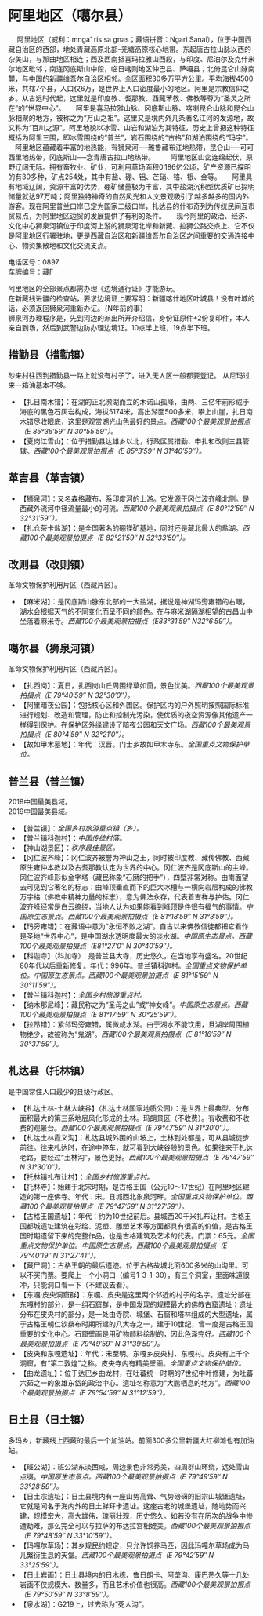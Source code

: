 # 阿里地区（噶尔县）  
　 阿里地区（威利：mnga' ris sa gnas；藏语拼音：Ngari Sanai），位于中国西藏自治区的西部，地处青藏高原北部-羌塘高原核心地带。东起唐古拉山脉以西的杂美山，与那曲地区相连；西及西南抵喜玛拉雅山西段，与印度、尼泊尔及克什米尔地区毗邻；南连冈底斯山中段，临日喀则地区仲巴县、萨嘎县；北倚昆仑山脉南麓，与中国的新疆维吾尔自治区相邻。全区面积30多万平方公里。平均海拔4500米，共辖7个县，人口仅6万，是世界上人口密度最小的地区。阿里是宗教信仰之乡。从古远时代起，这里就是印度教、耆那教、西藏苯教、佛教等尊为“圣灵之所在”的“世界中心”。
　 阿里是喜马拉雅山脉、冈底斯山脉、喀喇昆仑山脉和昆仑山脉相聚的地方，被称之为“万山之祖”。这里又是境内外几条著名江河的发源地，故又称为“百川之源”。阿里地貌以冰雪、山岩和湖泊为其特征，历史上曾把这种特征概括为阿里三围，即冰雪围绕的“普兰”，岩石围绕的“古格”和湖泊围绕的“玛宇”。
　阿里地区蕴藏着丰富的地热能，有狮泉河──雅鲁藏布江地热带，昆仑山──可可西里地热带，冈底斯山──念青唐古拉山地热带。
　　阿里地区山峦连绵起伏，原野辽阔无际。拥有畜牧业、矿业，可利用草场面积0.186亿公顷，矿产资源已探明的有30多种，矿点254处，其中有盐、硼、铝、芒硝、铬、银、金等。
　 阿里具有地域辽阔，资源丰富的优势，硼矿储量极为丰富，其中盐湖沉积型优质矿已探明储量就达97万吨；阿里独特神奇的自然风光和人文景观吸引了越多越多的国内外游客。现在阿里普兰口岸已定为国家二级口岸，扎达县的什布奇列为传统民间互市贸易点，为阿里地区边贸的发展提供了有利的条件。
　 现今阿里的政治、经济、文化中心狮泉河镇位于印度河上游的狮泉河北岸和新藏、拉狮公路交点上、它不仅是阿里地区行署驻地，更是西藏自治区和新疆维吾尔自治区之间重要的交通连接中心、物资集散地和文化交流支点。

电话区号：0897  
车牌编号：藏F  

阿里地区的全部景点都需办理《边境通行证》才能游玩。  
在新藏线进疆的检查站，要求边境证上要写明：新疆喀什地区叶城县！没有叶城的话，必须返回狮泉河重新办证。（N年前的事）  
狮泉河办理程序是，先到河边的派出所开介绍信，身份证原件+2份复印件，本人亲自到场，然后到武警边防办理边境证。10点半上班，19点半下班。

## 措勤县（措勤镇）  
砂来村往西到措勤县一路上就没有村子了，进入无人区一般都要登记。  从尼玛过来一箱油基本不够。
* 【扎日南木错】：在湖的正北濒湖而立的木诺山孤峰，由两、三亿年前形成于海底的黑色石灰岩构成，海拔5174米，高出湖面500多米，攀上山崖，扎日南木错尽收眼底，这里是观赏湖光山色最好的景点。*西藏100个最美观景拍摄点（E 85°36′59″ N 30°55′59″）。*  
* 【夏岗江雪山】：位于措勤县达雄乡以北，行政区属措勤、申扎和改则三县管辖。*西藏100个最美观景拍摄点（E 85°3′59″ N 31°40′59″）。*  

## 革吉县（革吉镇）  
* 【狮泉河】：又名森格藏布，系印度河的上游。它发源于冈仁波齐峰北侧。是西藏外流河中径流量最小的河流。*西藏100个最美观景拍摄点（E 80°12′59″ N 32°31′59″）。*  
* 【扎仓茶卡盐湖】：是全国著名的硼镁矿基地，同时还是藏北最大的盐湖。*西藏100个最美观景拍摄点（E 82°21′59″ N 32°33′59″）。*   

## 改则县（改则镇）  
革命文物保护利用片区（西藏片区）。  
* 【麻米湖】：是冈底斯山脉东北部的一大盐湖，据说是神湖玛旁雍错的右眼，湖水会根据天气的不同变化而呈不同的颜色。在与麻米湖隔湖相望的古昌山中坐落着麻米寺。*西藏100个最美观景拍摄点（E83°31′59″ N32°6′59″）。*  

## 噶尔县（狮泉河镇）  
革命文物保护利用片区（西藏片区）。  
* 【扎西岗】：夏日，扎西岗山丘周围绿草如茵，景色优美。*西藏100个最美观景拍摄点（E 79°40′59″ N 32°30′0″）。*  
* 【阿里暗夜公园】：包括核心区和外围区。保护区内的户外照明按照国际标准进行规划、改造和管理，防止和控制光污染，使优质的夜空资源像其他遗产一样得到保护。在保护区外缘建设了暗夜公园和天文广场。*西藏100个最美观景拍摄点（E 80°4′59″ N 32°21′0″）。*   
* 【故如甲木墓地】：年代：汉晋。门士乡故如甲木寺东。*全国重点文物保护单位。*   

## 普兰县（普兰镇）  
2018中国最美县域。  
2019中国最美县域。  
* 【普兰镇】：*全国乡村旅游重点镇（乡）。*  
* 【普兰镇科迦村】：*中国传统村落。*  
* 【神山湖景区】：*秩序最佳景区。*  
* 【冈仁波齐峰】：冈仁波齐被誉为神山之王，同时被印度教、藏传佛教、西藏原生雍仲本教以及古耆那教认定为世界的中心。冈仁波齐是冈底斯山的主峰。冈仁波齐峰形似金字塔（藏民称象“石磨的把手”），四壁非常对称。由南面望去可见到它著名的标志：由峰顶垂直而下的巨大冰槽与一横向岩层构成的佛教万字格（佛教中精神力量的标志），意为佛法永存，代表着吉祥与护佑。冈仁波齐峰经常是白云缭绕，当地人认为如果能看到峰顶是件很有福气的事情。*中国原生态景点。西藏100个最美观景拍摄点（E 81°18′59″ N 31°3′59″）。*  
* 【玛旁雍错】：在藏语中意为“永恒不败之湖”。自古以来佛教信徒都把它看作是圣地“世界中心”，是中国湖水透明度最大的淡水湖。*中国原生态景点。西藏100个最美观景拍摄点（E81°27′0″ N 30°40′59″）。*  
* 【科迦寺】（科加寺）：是普兰县大寺，历史悠久，在当地享有盛名。20世纪80年代以后重新修复。年代：996年。普兰镇科迦村。*全国重点文物保护单位。中国原生态景点。西藏100个最美观景拍摄点（E 81°15′59″ N 30°11′59″）。*  
* 【普兰镇科迦村】：*全国乡村旅游重点村。*  
* 【纳木那尼峰】：藏民称之为“圣母之山”或“神女峰”。*中国原生态景点。西藏100个最美观景拍摄点（E 81°17′59″ N 30°25′59″）。*  
* 【拉昂错】：紧邻玛旁雍错，属微咸水湖。由于湖水不能饮用，且湖岸周围植物绝少，故被称为“鬼湖”。*西藏100个最美观景拍摄点（E 81°16′59″ N 30°37′59″）。*  

## 札达县（托林镇）  
是中国常住人口最少的县级行政区。  
* 【札达土林-土林大峡谷】（札达土林国家地质公园）：是世界上最典型、分布面积最大的第三系地层风化形成的土林。玛朗景区（不收费）。有收费和不收费的观景台。*西藏100个最美观景拍摄点（E 79°47′59″ N 31°30′0″）。*  
* 【札达土林霞义沟】：札达县城外围的山坡上，土林到处都是，可从县城徒步前往。往来札达时，在途中停车，就可看到大峡谷般的景色。如果往来于札达老路，要经过“土林沟”，景色更好。*西藏100个最美观景拍摄点（E 79°47′59″ N 31°30′0″）。*  
* 【托林镇扎布让村】：*全国乡村旅游重点村。*  
* 【托林寺】：始建于北宋时期，是古格王国（公元10～17世纪）在阿里地区建造的第一座佛寺。年代：宋。县城西北象泉河畔。*全国重点文物保护单位。西藏100个最美观景拍摄点（E 79°47′59″ N 31°27′59″）。*  
* 【古格王国遗址】：年代：约为10世纪前后。县城西20千米扎布让村。古格王国都城遗址建筑在彩绘、泥塑、雕塑艺术等方面都具有很高的价值，是古格王国时期遗留下来的完整作品，也是古格建筑及艺术的代表。门票：65元。*全国重点文物保护单位。中国原生态景点。西藏100个最美观景拍摄点（E 79°40′19″ N 31°27′41″）。*   
* 【藏尸洞】：古格王朝的最后遗迹。位于古格故城北面600多米的山沟里。可以不买门票。要爬上一个小洞口（编号1-3-1-30），有三个洞室，里面味道很冲，只能洞口看一下（不建议去看）。
* 【东嘎·皮央洞窟群】：东嘎、皮央是这里两个邻近的村子的名字。遗址分部在东嘎村的部分，是一组石窟群，是中国发现的规模最大的佛教古窟遗址；遗址分布在皮央村的部分，是一处由寺院、城堡、石窟和塔林组成的大型遗址，属于古格王朝仁钦桑布时期所建的八大寺之一，建于10世纪，曾一度是古格王国重要的文化中心。石窟壁画是用矿物颜料绘制的，因此色泽完好。*西藏100个最美观景拍摄点（E 79°49′59″ N 31°39′59″）。*  
* 【皮央和东嘎遗址】：年代：宋至明。东嘎乡皮央村、东嘎村。皮央有上千个洞窟，有“第二敦煌”之称。皮央寺内有精美壁画。*全国重点文物保护单位。*   
* 【曲龙遗址】：位于达巴乡曲龙村，在吐蕃统一时期的7世纪中叶修建，为吐蕃六茹之一的象雄东岱的政治中心。遗址名称意为“大鹏栖息的地方”。*西藏100个最美观景拍摄点（E 79°54′59″ N 31°12′59″）。*  


## 日土县（日土镇）  
多玛乡，新藏线上西藏的最后一个加油站。前面300多公里新疆大红柳滩也有加油站。  
* 【班公湖】：班公湖东淡西咸，周边景色非常秀美，四周群山环绕，远处雪山点缀。*中国原生态景点。西藏100个最美观景拍摄点（E 79°49′59″ N 33°28′59″）。*  
* 【日土宗遗址】：日土县境内有一座山势高耸、气势磅礴的旧宗山城堡遗址，它就是闻名于海内外的日土鲜拜卡遗址。这座古老的城堡遗址，随地势而兴建，规模宏大，高大雄伟，瑰丽壮观，历史悠久。如若没有在历次的战争中惨遭劫难，那么完全可以与拉萨的布达拉宫相媲美。*西藏100个最美观景拍摄点（E 79°48′59″ N 33°10′59″）。*  
* 【玛嘎尔草场】：其乡规民约规定，只允许饲养马匹，因此玛嘎尔草场成为马儿繁衍生息的天堂。*西藏100个最美观景拍摄点（E 79°42′59″ N 33°25′59″）。*  
* 【日土岩画】：日土县境内的日木栋、鲁日朗卡、阿垄沟、康巴热久等十几处岩画不仅规模大、数量多，而且艺术价值也很高。*西藏100个最美观景拍摄点（E 79°50′59″ N 33°8′59″）。*  
* 【泉水湖】：G219上，过去称为“死人沟”。 
